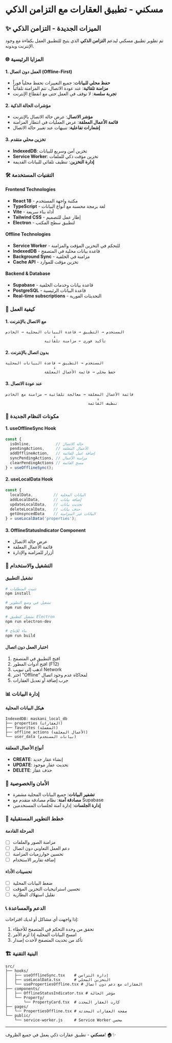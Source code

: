 # مسكني - تطبيق العقارات مع التزامن الذكي

## ✨ الميزات الجديدة - التزامن الذكي

تم تطوير تطبيق مسكني ليدعم **التزامن الذكي** الذي يتيح للتطبيق العمل بكفاءة مع وجود الإنترنت وبدونه.

### 🌐 المزايا الرئيسية

#### 1. العمل دون اتصال (Offline-First)
- **حفظ محلي للبيانات**: جميع التغييرات تحفظ محلياً فوراً
- **مزامنة تلقائية**: عند عودة الاتصال، تتم المزامنة تلقائياً
- **تجربة سلسة**: لا توقف في العمل حتى مع انقطاع الإنترنت

#### 2. مؤشرات الحالة الذكية
- **مؤشر الاتصال**: عرض حالة الاتصال بالإنترنت
- **قائمة الأعمال المعلقة**: عرض العمليات في انتظار المزامنة
- **إشعارات تفاعلية**: تنبيهات عند تغيير حالة الاتصال

#### 3. تخزين محلي متقدم
- **IndexedDB**: تخزين آمن وسريع للبيانات
- **Service Worker**: تخزين مؤقت ذكي للملفات
- **إدارة التخزين**: تنظيف تلقائي للبيانات القديمة

### 🛠️ التقنيات المستخدمة

#### Frontend Technologies
- **React 18** - مكتبة واجهة المستخدم
- **TypeScript** - لغة برمجة محسنة مع أنواع البيانات
- **Vite** - أداة بناء سريعة
- **Tailwind CSS** - إطار عمل للتصميم
- **Electron** - لتطبيق سطح المكتب

#### Offline Technologies
- **Service Worker** - للتحكم في التخزين المؤقت والمزامنة
- **IndexedDB** - قاعدة بيانات محلية في المتصفح
- **Background Sync** - مزامنة في الخلفية
- **Cache API** - تخزين مؤقت للموارد

#### Backend & Database
- **Supabase** - قاعدة بيانات وخدمات الخلفية
- **PostgreSQL** - قاعدة البيانات الرئيسية
- **Real-time subscriptions** - التحديثات الفورية

### 📱 كيفية العمل

#### 1. مع الاتصال بالإنترنت
```
المستخدم → التطبيق → قاعدة البيانات المحلية → الخادم
                     ↓
                 تأكيد فوري ← مزامنة تلقائية
```

#### 2. بدون اتصال بالإنترنت
```
المستخدم → التطبيق → قاعدة البيانات المحلية
                     ↓
                 حفظ محلي → قائمة الأعمال المعلقة
```

#### 3. عند عودة الاتصال
```
قائمة الأعمال المعلقة → معالجة تلقائية → مزامنة مع الخادم
                                        ↓
                                    تنظيف القائمة
```

### 🔧 مكونات النظام الجديدة

#### 1. useOfflineSync Hook
```typescript
const {
  isOnline,           // حالة الاتصال
  pendingActions,     // الأعمال المعلقة
  addOfflineAction,   // إضافة عمل للقائمة
  syncPendingActions, // مزامنة الأعمال
  clearPendingActions // مسح القائمة
} = useOfflineSync();
```

#### 2. useLocalData Hook
```typescript
const {
  localData,         // البيانات المحلية
  addLocalData,      // إضافة بيانات
  updateLocalData,   // تحديث بيانات
  deleteLocalData,   // حذف بيانات
  getUnsyncedData    // البيانات غير المتزامنة
} = useLocalData('properties');
```

#### 3. OfflineStatusIndicator Component
- عرض حالة الاتصال
- قائمة الأعمال المعلقة
- أزرار للمزامنة والإدارة

### 🚀 التشغيل والاستخدام

#### تشغيل التطبيق
```bash
# تثبيت المتطلبات
npm install

# تشغيل في وضع التطوير
npm run dev

# تشغيل كتطبيق Electron
npm run electron-dev

# بناء للإنتاج
npm run build
```

#### اختبار العمل دون اتصال
1. افتح التطبيق في المتصفح
2. افتح أدوات المطور (F12)
3. اذهب إلى تبويب Network
4. اختر "Offline" لمحاكاة عدم وجود اتصال
5. جرب إضافة أو تعديل العقارات

### 📊 إدارة البيانات

#### هيكل البيانات المحلية
```
IndexedDB: maskani_local_db
├── properties (العقارات)
├── favorites (المفضلة)
├── offline_actions (الأعمال المعلقة)
└── user_data (بيانات المستخدم)
```

#### أنواع الأعمال المعلقة
- **CREATE**: إنشاء عقار جديد
- **UPDATE**: تحديث عقار موجود
- **DELETE**: حذف عقار

### 🔐 الأمان والخصوصية

- **تشفير البيانات**: جميع البيانات المحلية مشفرة
- **مصادقة آمنة**: نظام مصادقة متقدم مع Supabase
- **إدارة الجلسات**: إدارة آمنة لجلسات المستخدمين

### 🎯 خطط التطوير المستقبلية

#### المرحلة القادمة
- [ ] مزامنة الصور والملفات
- [ ] دعم العمل التعاوني دون اتصال
- [ ] تحسين خوارزميات المزامنة
- [ ] إضافة تقارير الاستخدام

#### تحسينات الأداء
- [ ] ضغط البيانات المحلية
- [ ] تحسين استراتيجيات التخزين المؤقت
- [ ] تقليل استهلاك البطارية

### 📞 الدعم والمساعدة

إذا واجهت أي مشاكل أو لديك اقتراحات:
1. تحقق من وحدة التحكم في المتصفح للأخطاء
2. امسح البيانات المحلية إذا لزم الأمر
3. تأكد من تحديث المتصفح لأحدث إصدار

### 🏗️ البنية التقنية

```
src/
├── hooks/
│   ├── useOfflineSync.tsx    # إدارة التزامن
│   ├── useLocalData.tsx      # التخزين المحلي
│   └── usePropertiesOffline.tsx # العقارات مع دعم دون اتصال
├── components/
│   ├── OfflineStatusIndicator.tsx # مؤشر الحالة
│   └── Property/
│       └── PropertyCard.tsx  # كارت العقار المحدث
├── pages/
│   └── PropertiesOffline.tsx # صفحة العقارات المحدثة
└── public/
    └── service-worker.js     # Service Worker محسن
```

---

**مسكني** - تطبيق عقارات ذكي يعمل في جميع الظروف! 🏠✨
